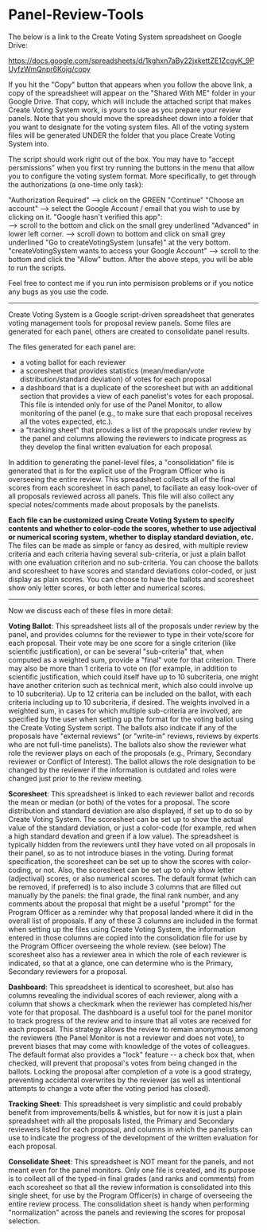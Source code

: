 # Panel-Review-Tools
The below is a link to the Create Voting System spreadsheet on Google Drive: 

https://docs.google.com/spreadsheets/d/1kghxn7aBy22jxkettZE1ZcgyK_9PUyfzWmQnpr6Kojg/copy

If you hit the "Copy" button that appears when you follow the above link, a copy of the spreadsheet will appear on the "Shared With ME" folder in your Google Drive.  That copy, which will include the attached script that makes Create Voting System work, is yours to use as you prepare your review panels.  Note that you should move the spreadsheet down into a folder that you want to designate for the voting system files.  All of the voting system files will be generated UNDER the folder that you place Create Voting System into.

The script should work right out of the box.  You may have to "accept persmissions" when you first try running the buttons in the menu that allow you to configure the voting system format.  More specifically, to get through the authorizations (a one-time only task): 

"Authorization Required" --> click on the GREEN "Continue" 
"Choose an account" --> select the Google Account / email that you wish to use by clicking on it.
"Google hasn't verified this app":  
    --> scroll to the bottom and click on the small grey underlined "Advanced" in lower left corner.
    --> scroll down to bottom and click on small grey underlined "Go to createVotingSystem (unsafe)" at the very bottom.
"createVotingSystem wants to access your Google Account" --> scroll to the bottom and click the "Allow" button.
After the above steps, you will be able to run the scripts. 

Feel free to contect me if you run into permisison problems or if you notice any bugs as you use the code. 

-------------------------------------------------------

Create Voting System is a Google script-driven spreadsheet that generates voting management tools for proposal review panels.  Some files are generated for each panel, others are created to consolidate panel results. 

The files generated for each panel are:
* a voting ballot for each reviewer
* a scoresheet that provides statistics (mean/median/vote distribution/standard deviation) of votes for each proposal
* a dashboard that is a duplicate of the scoresheet but with an additional section that provides a view of each panelist's votes for each proposal.  This file is intended only  for use of the Panel Monitor, to allow monitoring of the panel (e.g., to make sure that each proposal receives all the votes expected, etc.).
* a "tracking sheet" that provides a list of the proposals under review by the panel and columns allowing the reviewers to indicate progress as they develop the final written evaluation for each proposal. 

In addition to generating the panel-level files, a "consolidation" file is generated that is for the explicit use of the Program Officer who is overseeing the entire review.  This spreadsheet collects all of the final scores from each scoresheet in each panel, to faciliate an easy look-over of all proposals reviewed across all panels.  This file will also collect any special notes/comments made about proposals by the panelists. 

**Each file can be customized using Create Voting System to specify contents and whether to color-code the scores, whether to use adjectival or numerical scoring system, whether to display standard deviation, etc.**  The files can be made as simple or fancy as desired, with multiple review criteria and each criteria having several sub-criteria, or just a plain ballot with one evaluation criterion and no sub-criteria. You can choose the ballots and scoresheet to have scores and standard deviations color-coded, or just display as plain scores.  You can choose to have the ballots and scoresheet show only letter scores, or both letter and numerical scores.  
 
----------------------------------------------

Now we discuss each of these files in more detail: 

**Voting Ballot**:  This spreadsheet lists all of the proposals under review by the panel, and provides columns for the reviewer to type in their vote/score for each proposal.  Their vote may be one score for a single criterion (like scientific justification), or can be several "sub-criteria" that, when computed as a weighted sum, provide a "final" vote for that criterion.  There may also be more than 1 criteria to vote on (for example, in addition to scientific justification, which could itself have up to 10 subcriteria, one might have another criterion such as technical merit, which also could involve up to 10 subcriteria).  Up to 12 criteria can be included on the ballot, with each criteria including up to 10 subcriteria, if desired.   The weights involved in a weighted sum, in cases for which multiple sub-criteria are involved, are specified by the user when setting up the format for the voting ballot using the Create Voting System script.  The ballots also indicate if any of the proposals have "external reviews" (or "write-in" reviews, reviews by experts who are not full-time panelists).  The ballots also show the reviewer what role the reviewer plays on each of the proposals (e.g., Primary, Secondary reviewer or Conflict of Interest).  The ballot allows the role designation to be changed by the reviewer if the information is outdated and roles were changed just prior to the review meeting. 

**Scoresheet**:  This spreadsheet is linked to each reviewer ballot and records the mean or median (or both) of the votes for a proposal. The score distribution and standard deviation are also displayed, if set up to do so by Create Voting System.   The scoresheet can be set up to show the actual value of the standard deviation, or just a color-code (for example, red when a high standard devation and green if a low value). The spreadsheet is typically hidden from the reviewers until they have voted on all proposals in their panel, so as to not introduce biases in the voting.  During format specification, the scoresheet can be set up to show the scores with color-coding, or not.  Also, the scoresheet can be set up to only show letter (adjectival) scores, or also numerical scores.  The default format (which can be removed, if preferred) is to also include 3 columns that are filled out manually by the panels:  the final grade, the final rank number, and any comments about the proposal that might be a useful "prompt" for the Program Officer as a reminder why that proposal landed where it did in the overall list of proposals.  If any of these 3 columns are included in the format when setting up the files using Create Voting System, the information entered in those columns are copied into the consolidation file for use by the Program Officer overseeing the whole review. (see below)  The scoresheet also has a reviewer area in which the role of each reviewer is indicated, so that at a glance, one can determine who is the Primary, Secondary reviewers for a proposal. 

**Dashboard**:  This spreadsheet is identical to scoresheet, but also has columns revealing the individual scores of each reviewer, along with a column that shows a checkmark when the reviewer has completed his/her vote for that proposal.  The dashboard is a useful tool for the panel monitor to track progress of the review and to insure that all votes are received for each proposal.  This strategy allows the review to remain anonymous among the reviewers (the Panel Monitor is not a reviewer and does not vote), to prevent biases that may come with knowledge of the votes of colleagues.  The default format also provides a "lock" feature -- a check box that, when checked, will prevent that proposal's votes from being changed in the ballots.  Locking the proposal after completion of a vote is a good strategy, preventing accidental overwrites by the reviewer (as well as intentional attempts to change a vote after the voting period has closed). 

**Tracking Sheet**:  This spreadsheet is very simplistic and could probably benefit from improvements/bells & whistles, but for now it is just a plain spreadsheet with all the proposals listed, the Primary and Secondary reviewers listed for each proposal, and columns in which the panelists can use to indicate the progress of the development of the written evaluation for each proposal. 

**Consolidate Sheet**:  This spreadsheet is NOT meant for the panels, and not meant even for the panel monitors.  Only one file is created, and its purpose is to collect all of the typed-in final grades (and ranks and comments) from each scoresheet so that all the review information is consolidated into this single sheet, for use by the Program Officer(s) in charge of overseeing the entire review process.  The consolidation sheet is handy when performing "normalization" across the panels and reviewing the scores for proposal selection. 
